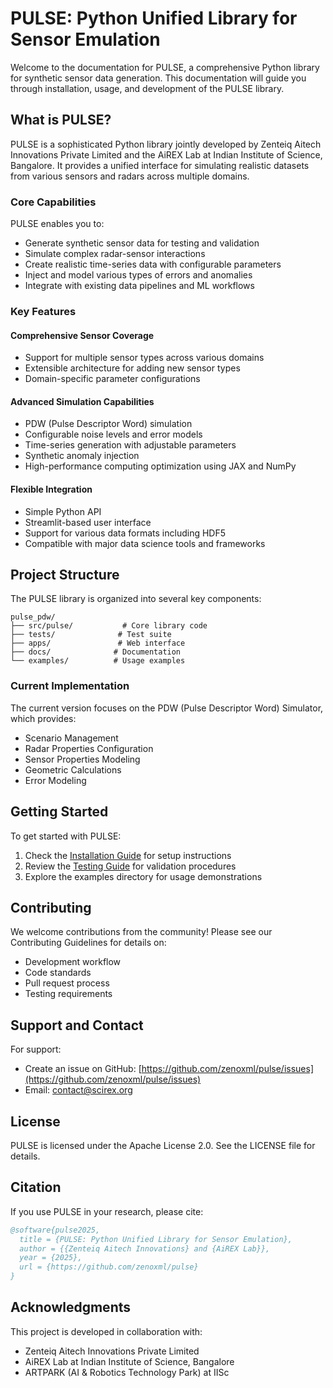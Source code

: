 # PULSE: Python Unified Library for Sensor Emulation

Welcome to the documentation for PULSE, a comprehensive Python library for synthetic sensor data generation. This documentation will guide you through installation, usage, and development of the PULSE library.

## What is PULSE?

PULSE is a sophisticated Python library jointly developed by Zenteiq Aitech Innovations Private Limited and the AiREX Lab at Indian Institute of Science, Bangalore. It provides a unified interface for simulating realistic datasets from various sensors and radars across multiple domains.

### Core Capabilities

PULSE enables you to:

- Generate synthetic sensor data for testing and validation
- Simulate complex radar-sensor interactions
- Create realistic time-series data with configurable parameters
- Inject and model various types of errors and anomalies
- Integrate with existing data pipelines and ML workflows

### Key Features

#### Comprehensive Sensor Coverage
- Support for multiple sensor types across various domains
- Extensible architecture for adding new sensor types
- Domain-specific parameter configurations

#### Advanced Simulation Capabilities
- PDW (Pulse Descriptor Word) simulation
- Configurable noise levels and error models
- Time-series generation with adjustable parameters
- Synthetic anomaly injection
- High-performance computing optimization using JAX and NumPy

#### Flexible Integration
- Simple Python API
- Streamlit-based user interface
- Support for various data formats including HDF5
- Compatible with major data science tools and frameworks

## Project Structure

The PULSE library is organized into several key components:

```
pulse_pdw/
├── src/pulse/           # Core library code
├── tests/              # Test suite
├── apps/               # Web interface
├── docs/              # Documentation
└── examples/          # Usage examples
```

### Current Implementation

The current version focuses on the PDW (Pulse Descriptor Word) Simulator, which provides:

- Scenario Management
- Radar Properties Configuration
- Sensor Properties Modeling
- Geometric Calculations
- Error Modeling

## Getting Started

To get started with PULSE:

1. Check the [Installation Guide](installation_guide.md) for setup instructions
2. Review the [Testing Guide](testing.md) for validation procedures
3. Explore the examples directory for usage demonstrations

## Contributing

We welcome contributions from the community! Please see our Contributing Guidelines for details on:

- Development workflow
- Code standards
- Pull request process
- Testing requirements

## Support and Contact

For support:

- Create an issue on GitHub: [https://github.com/zenoxml/pulse/issues](https://github.com/zenoxml/pulse/issues)
- Email: contact@scirex.org

## License

PULSE is licensed under the Apache License 2.0. See the LICENSE file for details.

## Citation

If you use PULSE in your research, please cite:

```bibtex
@software{pulse2025,
  title = {PULSE: Python Unified Library for Sensor Emulation},
  author = {{Zenteiq Aitech Innovations} and {AiREX Lab}},
  year = {2025},
  url = {https://github.com/zenoxml/pulse}
}
```

## Acknowledgments

This project is developed in collaboration with:

- Zenteiq Aitech Innovations Private Limited
- AiREX Lab at Indian Institute of Science, Bangalore
- ARTPARK (AI & Robotics Technology Park) at IISc